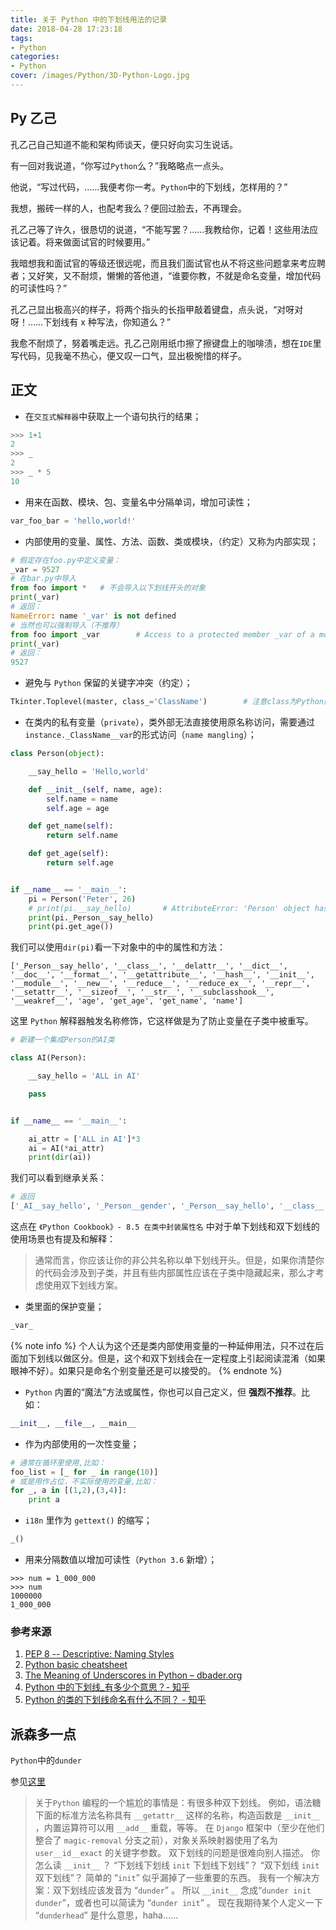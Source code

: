 ```yaml
---
title: 关于 Python 中的下划线用法的记录
date: 2018-04-28 17:23:18
tags:
- Python
categories:
- Python
cover: /images/Python/3D-Python-Logo.jpg
---
```

## Py 乙己

孔乙己自己知道不能和架构师谈天，便只好向实习生说话。

有一回对我说道，“你写过`Python`么？”我略略点一点头。

他说，“写过代码，……我便考你一考。`Python`中的下划线，怎样用的？”

我想，搬砖一样的人，也配考我么？便回过脸去，不再理会。

孔乙己等了许久，很恳切的说道，“不能写罢？……我教给你，记着！这些用法应该记着。将来做面试官的时候要用。”

我暗想我和面试官的等级还很远呢，而且我们面试官也从不将这些问题拿来考应聘者；又好笑，又不耐烦，懒懒的答他道，“谁要你教，不就是命名变量，增加代码的可读性吗？”

孔乙己显出极高兴的样子，将两个指头的长指甲敲着键盘，点头说，“对呀对呀！……下划线有 x 种写法，你知道么？”

我愈不耐烦了，努着嘴走远。孔乙己刚用纸巾擦了擦键盘上的咖啡渍，想在`IDE`里写代码，见我毫不热心，便又叹一口气，显出极惋惜的样子。
<!--more-->

## 正文

- 在`交互式解释器`中获取上一个语句执行的结果；

```python
>>> 1+1
2
>>> _
2
>>> _ * 5
10
```

- 用来在函数、模块、包、变量名中分隔单词，增加可读性；

```python
var_foo_bar = 'hello,world!'
```

- 内部使用的变量、属性、方法、函数、类或模块，（约定）又称为内部实现；

```python
# 假定存在foo.py中定义变量：
_var = 9527
# 在bar.py中导入
from foo import *   # 不会导入以下划线开头的对象
print(_var)
# 返回：
NameError: name '_var' is not defined
# 当然也可以强制导入（不推荐）
from foo import _var        # Access to a protected member _var of a module
print(_var)
# 返回：
9527
```

- 避免与 `Python` 保留的关键字冲突（约定）；

```python
Tkinter.Toplevel(master, class_='ClassName')        # 注意class为Python內建名称
```

- 在类内的私有变量（`private`），类外部无法直接使用原名称访问，需要通过`instance._ClassName__var`的形式访问（`name mangling`）；

```python
class Person(object):

    __say_hello = 'Hello,world'

    def __init__(self, name, age):
        self.name = name
        self.age = age

    def get_name(self):
        return self.name

    def get_age(self):
        return self.age


if __name__ == '__main__':
    pi = Person('Peter', 26)
    # print(pi.__say_hello)       # AttributeError: 'Person' object has no attribute '__say_hello'
    print(pi._Person__say_hello)
    print(pi.get_age())
```

我们可以使用`dir(pi)`看一下对象中的中的属性和方法：

```shell
['_Person__say_hello', '__class__', '__delattr__', '__dict__', '__doc__', '__format__', '__getattribute__', '__hash__', '__init__', '__module__', '__new__', '__reduce__', '__reduce_ex__', '__repr__', '__setattr__', '__sizeof__', '__str__', '__subclasshook__', '__weakref__', 'age', 'get_age', 'get_name', 'name']
```

这里 `Python` 解释器触发名称修饰，它这样做是为了防止变量在子类中被重写。

```python
# 新建一个集成Person的AI类

class AI(Person):

    __say_hello = 'ALL in AI'

    pass


if __name__ == '__main__':

    ai_attr = ['ALL in AI']*3
    ai = AI(*ai_attr)
    print(dir(ai))
```

我们可以看到继承关系：

```Python
# 返回
['_AI__say_hello', '_Person__gender', '_Person__say_hello', '__class__', '__delattr__', '__dict__', '__doc__', '__format__', '__getattribute__', '__hash__', '__init__', '__module__', '__new__', '__reduce__', '__reduce_ex__', '__repr__', '__setattr__', '__sizeof__', '__str__', '__subclasshook__', '__weakref__', '_age', 'name']
```

这点在 `《Python Cookbook》- 8.5 在类中封装属性名` 中对于单下划线和双下划线的使用场景也有提及和解释：

> 通常而言，你应该让你的非公共名称以单下划线开头。但是，如果你清楚你的代码会涉及到子类，并且有些内部属性应该在子类中隐藏起来，那么才考虑使用双下划线方案。

- 类里面的保护变量；
```python
_var_
```

{% note info %}
个人认为这个还是类内部使用变量的一种延伸用法，只不过在后面加下划线以做区分。但是，这个和双下划线会在一定程度上引起阅读混淆（如果眼神不好）。如果只是命名个别变量还是可以接受的。
{% endnote %}

- `Python` 内置的“魔法”方法或属性，你也可以自己定义，但 **强烈不推荐**。比如：

```python
__init__, __file__, __main__
```

- 作为内部使用的一次性变量；

```python
# 通常在循环里使用,比如：
foo_list = [_ for _ in range(10)]
# 或是用作占位，不实际使用的变量,比如：
for _, a in [(1,2),(3,4)]:
    print a
```

- `i18n` 里作为 `gettext()` 的缩写；

```python
_()
```

- 用来分隔数值以增加可读性（`Python 3.6` 新增）；

```python3
>>> num = 1_000_000 
>>> num
1000000
1_000_000
```
### 参考来源

1. [PEP 8 -- Descriptive: Naming Styles](https://pep8.org/#descriptive-naming-styles)
2. [Python basic cheatsheet](https://www.pythonsheets.com/notes/python-basic.html#python-naming-rule)
3. [The Meaning of Underscores in Python – dbader.org](https://dbader.org/blog/meaning-of-underscores-in-python)
4. [Python 中的下划线_有多少个意思？- 知乎](https://www.zhihu.com/question/268940585/answer/344852737)
5. [Python 的类的下划线命名有什么不同？ - 知乎](https://www.zhihu.com/question/19754941)

## 派森多一点

`Python`中的`dunder`

参见[这里](https://nedbatchelder.com/blog/200605/dunder.html)

> 关于`Python` 编程的一个尴尬的事情是：有很多种双下划线。 例如，语法糖下面的标准方法名称具有 `__getattr__` 这样的名称，构造函数是 `__init__` ，内置运算符可以用 `__add__` 重载，等等。 在 `Django` 框架中（至少在他们整合了 `magic-removal` 分支之前），对象关系映射器使用了名为 `user__id__exact` 的关键字参数。
> 双下划线的问题是很难向别人描述。 你怎么读 `__init__` ？ “下划线下划线 `init` 下划线下划线”？ “双下划线 `init` 双下划线”？ 简单的 “`init`” 似乎漏掉了一些重要的东西。
> 我有一个解决方案：双下划线应该发音为 “`dunder`” 。 所以 `__init__` 念成“`dunder init dunder`”，或者也可以简读为 “`dunder init`” 。
> 现在我期待某个人定义一下 “`dunderhead`” 是什么意思，haha……

